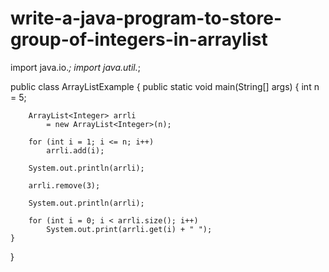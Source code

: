 # write-a-java-program-to-store-group-of-integers-in-arraylist
import java.io.*;
import java.util.*;

public class ArrayListExample {
	public static void main(String[] args)
	{
		int n = 5;

		ArrayList<Integer> arrli
			= new ArrayList<Integer>(n);

		for (int i = 1; i <= n; i++)
			arrli.add(i);

		System.out.println(arrli);

		arrli.remove(3);

		System.out.println(arrli);

		for (int i = 0; i < arrli.size(); i++)
			System.out.print(arrli.get(i) + " ");
	}
}
